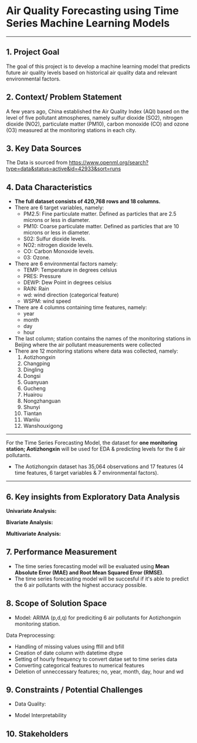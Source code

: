 # **Air Quality Forecasting using Time Series Machine Learning Models**

---

## 1. Project Goal

The goal of this project is to develop a machine learning model that predicts future air quality levels based on historical air quality data and relevant environmental factors. 

## 2. Context/ Problem Statement

A few years ago, China established the Air Quality Index (AQI) based on the level of five pollutant atmospheres, namely sulfur dioxide (SO2), nitrogen dioxide (NO2), particulate matter (PM10), carbon monoxide (CO) and ozone (O3) measured at the monitoring stations in each city.

## 3. Key Data Sources

The Data is sourced from <https://www.openml.org/search?type=data&status=active&id=42933&sort=runs>

## 4. Data Characteristics

- **The full dataset consists of 420,768 rows and 18 columns.**
- There are 6 target variables, namely:
  - PM2.5: Fine particulate matter. Defined as particles that are 2.5 microns or less in diameter.
  - PM10: Coarse particulate matter. Defined as particles that are 10 microns or less in diameter.
  - S02: Sulfur dioxide levels.
  - NO2: nitrogen dioxide levels.
  - CO: Carbon Monoxide levels.
  - 03: Ozone.
- There are 6 environmental factors namely:
  - TEMP: Temperature in degrees celsius
  - PRES: Pressure
  - DEWP: Dew Point in degrees celsius
  - RAIN: Rain
  - wd: wind direction (categorical feature)
  - WSPM: wind speed
- There are 4 columns containing time features, namely:
  - year
  - month
  - day
  - hour
- The last column; station contains the names of the monitoring stations in Beijing where the air pollutant measurements were collected
- There are 12 monitoring stations where data was collected, namely:
  1. Aotizhongxin
  2. Changping
  3. Dingling
  4. Dongsi
  5. Guanyuan
  6. Gucheng
  7. Huairou
  8. Nongzhanguan
  9. Shunyi
  10. Tiantan
  11. Wanliu
  12. Wanshouxigong

---

For the Time Series Forecasting Model, the dataset for **one monitoring station; Aotizhongxin** will be used for EDA & predicting levels for the 6 air pollutants.

- The Aotizhongxin dataset has 35,064 observations and 17 features (4 time features, 6 target variables & 7 environmental factors).

---

## 6. Key insights from Exploratory Data Analysis

**Univariate Analysis:**

**Bivariate Analysis:**

**Multivariate Analysis:**

## 7. Performance Measurement

- The time series forecasting model will be evaluated using **Mean Absolute Error (MAE) and Root Mean Squared Error (RMSE)**.
- The time series forecasting model will be succesful if it's able to predict the 6 air pollutants with the highest accuracy possible.

## 8. Scope of Solution Space

- Model: ARIMA (p,d,q) for prediciting 6 air pollutants for Aotizhongxin monitoring station.

Data Preprocessing:

- Handling of missing values using ffill and bfill
- Creation of date column with datetime dtype
- Setting of hourly frequency to convert datae set to time series data
- Converting categorical features to numerical features
- Deletion of unneccessary features; no, year, month, day, hour and wd
  
## 9. Constraints / Potential Challenges

- Data Quality:
  
- Model Interpretability

## 10. Stakeholders
